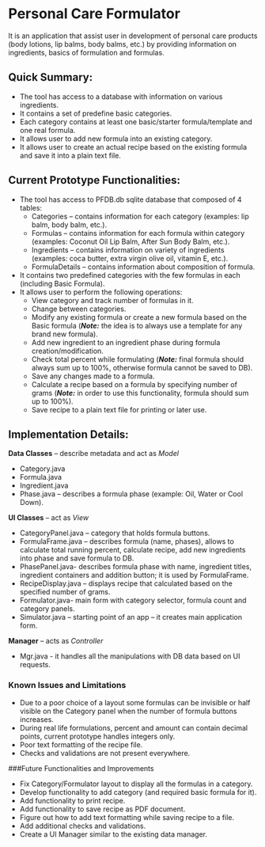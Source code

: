 # Personal Care Formulator

It is an application that assist user in development of personal care products (body lotions, lip balms, body balms, etc.) by providing information on ingredients, basics of formulation and formulas.

## Quick Summary:
- The tool has access to a database with information on various ingredients.
- It contains a set of predefine basic categories.
- Each category contains at least one basic/starter formula/template and one real formula.
- It allows user to add new formula into an existing category.
- It allows user to create an actual recipe based on the existing formula and save it into a plain text file.

## Current Prototype Functionalities:
- The tool has access to PFDB.db sqlite database that composed of 4 tables:
  - Categories – contains information for each category (examples: lip balm, body balm, etc.).
  - Formulas – contains information for each formula within category (examples: Coconut Oil Lip Balm, After Sun Body Balm, etc.).
  - Ingredients – contains information on variety of ingredients (examples: coca butter, extra virgin olive oil, vitamin E, etc.).
  - FormulaDetails – contains information about composition of formula.
- It contains two predefined categories with the few formulas in each (including Basic Formula).
- It allows user to perform the following operations:
  - View category and track number of formulas in it.
  - Change between categories.
  - Modify any existing formula or create a new formula based on the Basic formula (**_Note:_** the idea is to always use a template for any brand new formula).
  - Add new ingredient to an ingredient phase during formula creation/modification.
  - Check total percent while formulating (**_Note:_** final formula should always sum up to 100%, otherwise formula cannot be saved to DB).
  - Save any changes made to a formula.
  - Calculate a recipe based on a formula by specifying number of grams (**_Note:_** in order to use this functionality, formula should sum up to 100%).
  - Save recipe to a plain text file for printing or later use.

## Implementation Details:
**Data Classes** – describe metadata and act as _Model_
  - Category.java
  - Formula.java
  - Ingredient.java
  - Phase.java – describes a formula phase (example: Oil, Water or Cool Down).

**UI Classes** – act as _View_
- CategoryPanel.java – category that holds formula buttons.
- FormulaFrame.java – describes formula (name, phases), allows to calculate total running percent, calculate recipe, add new ingredients into phase and save formula to DB.
- PhasePanel.java- describes formula phase with name, ingredient titles, ingredient containers and addition button; it is used by FormulaFrame.
- RecipeDisplay.java – displays recipe that calculated based on the specified number of grams.
- Formulator.java- main form with category selector, formula count and category panels.
- Simulator.java – starting point of an app – it creates main application form.

**Manager** – acts as _Controller_
- Mgr.java - it handles all the manipulations with DB data based on UI requests.

### Known Issues and Limitations
- Due to a poor choice of a layout some formulas can be invisible or half visible on the Category panel when the number of formula buttons increases.
- During real life formulations, percent and amount can contain decimal points, current prototype handles integers only.
- Poor text formatting of the recipe file.
- Checks and validations are not present everywhere.

###Future Functionalities and Improvements
- Fix Category/Formulator layout to display all the formulas in a category.
- Develop functionality to add category (and required basic formula for it).
- Add functionality to print recipe.
- Add functionality to save recipe as PDF document.
- Figure out how to add text formatting while saving recipe to a file.
- Add additional checks and validations.
- Create a UI Manager similar to the existing data manager.
